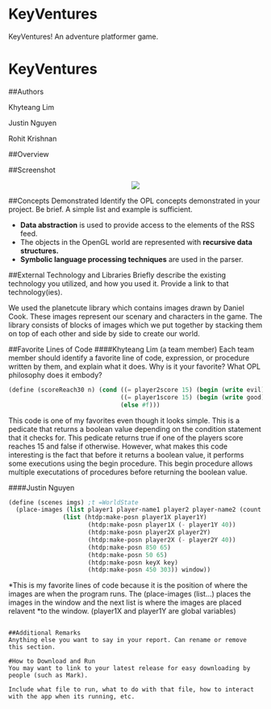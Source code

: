 # KeyVentures
KeyVentures! An adventure platformer game.

# KeyVentures

##Authors


Khyteang Lim


Justin Nguyen 


Rohit Krishnan


##Overview


##Screenshot
<p align="center">
     <img src="http://i.imgur.com/mndA6YT.png?1"/>
</p>

##Concepts Demonstrated
Identify the OPL concepts demonstrated in your project. Be brief. A simple list and example is sufficient. 
* **Data abstraction** is used to provide access to the elements of the RSS feed.
* The objects in the OpenGL world are represented with **recursive data structures.**
* **Symbolic language processing techniques** are used in the parser.

##External Technology and Libraries
Briefly describe the existing technology you utilized, and how you used it. Provide a link to that technology(ies).


We used the planetcute library which contains images drawn by Daniel Cook. These images represent our scenary and characters in the game. The library consists of blocks of images which we put together by stacking them on top of each other and side by side to create our world.

##Favorite Lines of Code
####Khyteang Lim (a team member)
Each team member should identify a favorite line of code, expression, or procedure written by them, and explain what it does. Why is it your favorite? What OPL philosophy does it embody?
```scheme
(define (scoreReach30 n) (cond ((= player2score 15) (begin (write evil) #t))
                               ((= player1score 15) (begin (write good) #t))
                               (else #f)))
```
This code is one of my favorites even though it looks simple. This is a pedicate that returns a boolean value depending on the condition statement that it checks for. This pedicate returns true if one of the players score reaches 15 and false if otherwise. However, what makes this code interesting is the fact that before it returns a boolean value, it performs some executions using the begin procedure. This begin procedure allows multiple executations of procedures before returning the boolean value.  

####Justin Nguyen
```scheme
(define (scenes imgs) ;t =WorldState
  (place-images (list player1 player-name1 player2 player-name2 (count player1score) (count1 player2score) key img) 
               (list (htdp:make-posn player1X player1Y)
                      (htdp:make-posn player1X (- player1Y 40))
                      (htdp:make-posn player2X player2Y)
                      (htdp:make-posn player2X (- player2Y 40))
                      (htdp:make-posn 850 65)
                      (htdp:make-posn 50 65)
                      (htdp:make-posn keyX key)
                      (htdp:make-posn 450 303)) window))
```
*This is my favorite lines of code because it is the position of where the images are when the program runs. The (place-images (list...) places the images in the window and the next list is where the images are placed relavent *to the window. (player1X and player1Y are global variables)

```

##Additional Remarks
Anything else you want to say in your report. Can rename or remove this section.

#How to Download and Run
You may want to link to your latest release for easy downloading by people (such as Mark).

Include what file to run, what to do with that file, how to interact with the app when its running, etc. 

